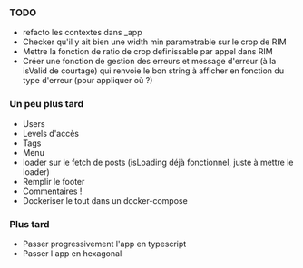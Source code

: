### TODO

- refacto les contextes dans \_app
- Checker qu'il y ait bien une width min parametrable sur le crop de RIM
- Mettre la fonction de ratio de crop definissable par appel dans RIM
- Créer une fonction de gestion des erreurs et message d'erreur (à la isValid de courtage) qui renvoie le bon string à afficher en fonction du type d'erreur (pour appliquer où ?)

### Un peu plus tard

- Users
- Levels d'accès
- Tags
- Menu
- loader sur le fetch de posts (isLoading déjà fonctionnel, juste à mettre le loader)
- Remplir le footer
- Commentaires !
- Dockeriser le tout dans un docker-compose

### Plus tard

- Passer progressivement l'app en typescript
- Passer l'app en hexagonal
